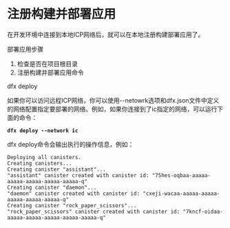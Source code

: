 # 注册构建并部署应用



在开发环境中连接到本地ICP网络后，就可以在本地注册构建部署应用了。

部署应用步骤

1. 检查是否在项目根目录
2. 注册构建并部署应用命令

dfx deploy

如果你可以访问远程ICP网络，你可以使用--netowrk选项和dfx.json文件中定义的网络配置指定要部署的网络。例如，如果你连接到了ic指定的网络，可以运行下面的命令：

**`dfx deploy --network ic`**

dfx deploy命令会输出执行的操作信息，例如：

```text
Deploying all canisters.
Creating canisters...
Creating canister "assistant"...
"assistant" canister created with canister id: "75hes-oqbaa-aaaaa-aaaaa-aaaaa-aaaaa-aaaaa-q"
Creating canister "daemon"...
"daemon" canister created with canister id: "cxeji-wacaa-aaaaa-aaaaa-aaaaa-aaaaa-aaaaa-q"
Creating canister "rock_paper_scissors"...
"rock_paper_scissors" canister created with canister id: "7kncf-oidaa-aaaaa-aaaaa-aaaaa-aaaaa-aaaaa-q"
```

